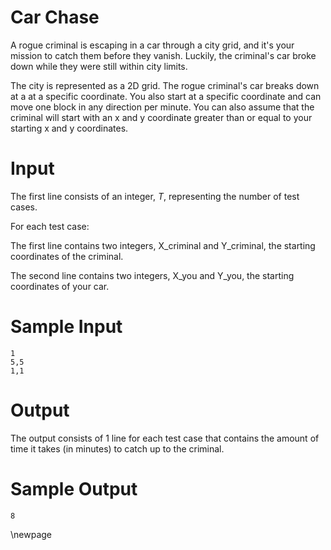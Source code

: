 # Car Chase

A rogue criminal is escaping in a car through a city grid, and it's your
mission to catch them before they vanish. Luckily, the criminal's car broke
down while they were still within city limits.

The city is represented as a 2D grid. The rogue criminal's car breaks down at a
at a specific coordinate. You also start at a specific coordinate and can move
one block in any direction per minute. You can also assume that the criminal
will start with an x and y coordinate greater than or equal to your starting x
and y coordinates.

# Input

The first line consists of an integer, $T$, representing the number of test cases.

For each test case:

The first line contains two integers, X_criminal and Y_criminal, the starting coordinates of the criminal.

The second line contains two integers, X_you and Y_you, the starting coordinates of your car.

# Sample Input

```
1
5,5
1,1
```

# Output 

The output consists of 1 line for each test case that contains the amount of time it takes (in minutes) to catch up to the criminal.

# Sample Output

```
8
```

\newpage
